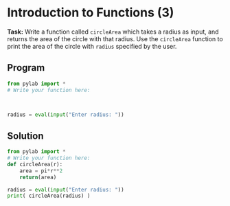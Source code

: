 # Introduction to Functions (3)

**Task:** Write a function called `circleArea` which takes a radius as input, and returns the area of the circle with that radius. Use the `circleArea` function to print the area of the circle with `radius` specified by the user.

## Program
```python
from pylab import *
# Write your function here:



radius = eval(input("Enter radius: "))

```

## Solution
```python
from pylab import *
# Write your function here:
def circleArea(r):
    area = pi*r**2
    return(area)

radius = eval(input("Enter radius: "))
print( circleArea(radius) )

```
